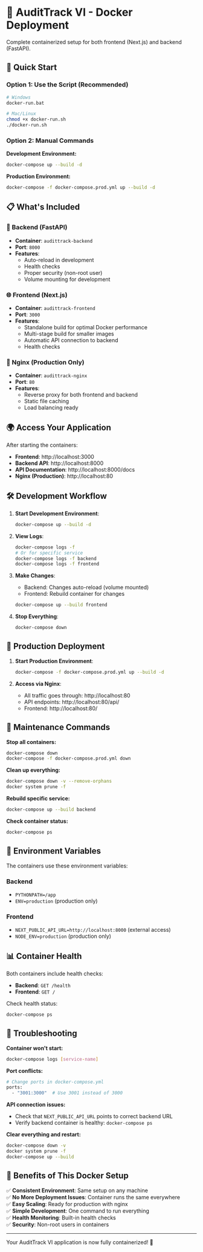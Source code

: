 # 🐳 AuditTrack VI - Docker Deployment

Complete containerized setup for both frontend (Next.js) and backend (FastAPI).

## 🚀 Quick Start

### Option 1: Use the Script (Recommended)
```bash
# Windows
docker-run.bat

# Mac/Linux
chmod +x docker-run.sh
./docker-run.sh
```

### Option 2: Manual Commands

**Development Environment:**
```bash
docker-compose up --build -d
```

**Production Environment:**
```bash
docker-compose -f docker-compose.prod.yml up --build -d
```

## 📋 What's Included

### 🔧 Backend (FastAPI)
- **Container**: `audittrack-backend`
- **Port**: `8000`
- **Features**: 
  - Auto-reload in development
  - Health checks
  - Proper security (non-root user)
  - Volume mounting for development

### 🌐 Frontend (Next.js)
- **Container**: `audittrack-frontend`  
- **Port**: `3000`
- **Features**:
  - Standalone build for optimal Docker performance
  - Multi-stage build for smaller images
  - Automatic API connection to backend
  - Health checks

### 🔀 Nginx (Production Only)
- **Container**: `audittrack-nginx`
- **Port**: `80`
- **Features**:
  - Reverse proxy for both frontend and backend
  - Static file caching
  - Load balancing ready

## 🌍 Access Your Application

After starting the containers:

- **Frontend**: http://localhost:3000
- **Backend API**: http://localhost:8000
- **API Documentation**: http://localhost:8000/docs
- **Nginx (Production)**: http://localhost:80

## 🛠️ Development Workflow

1. **Start Development Environment**:
   ```bash
   docker-compose up --build -d
   ```

2. **View Logs**:
   ```bash
   docker-compose logs -f
   # Or for specific service
   docker-compose logs -f backend
   docker-compose logs -f frontend
   ```

3. **Make Changes**:
   - Backend: Changes auto-reload (volume mounted)
   - Frontend: Rebuild container for changes
   ```bash
   docker-compose up --build frontend
   ```

4. **Stop Everything**:
   ```bash
   docker-compose down
   ```

## 🚀 Production Deployment

1. **Start Production Environment**:
   ```bash
   docker-compose -f docker-compose.prod.yml up --build -d
   ```

2. **Access via Nginx**:
   - All traffic goes through: http://localhost:80
   - API endpoints: http://localhost:80/api/
   - Frontend: http://localhost:80/

## 🧹 Maintenance Commands

**Stop all containers:**
```bash
docker-compose down
docker-compose -f docker-compose.prod.yml down
```

**Clean up everything:**
```bash
docker-compose down -v --remove-orphans
docker system prune -f
```

**Rebuild specific service:**
```bash
docker-compose up --build backend
```

**Check container status:**
```bash
docker-compose ps
```

## 🔧 Environment Variables

The containers use these environment variables:

### Backend
- `PYTHONPATH=/app`
- `ENV=production` (production only)

### Frontend
- `NEXT_PUBLIC_API_URL=http://localhost:8000` (external access)
- `NODE_ENV=production` (production only)

## 📊 Container Health

Both containers include health checks:
- **Backend**: `GET /health`
- **Frontend**: `GET /`

Check health status:
```bash
docker-compose ps
```

## 🚨 Troubleshooting

**Container won't start:**
```bash
docker-compose logs [service-name]
```

**Port conflicts:**
```bash
# Change ports in docker-compose.yml
ports:
  - "3001:3000"  # Use 3001 instead of 3000
```

**API connection issues:**
- Check that `NEXT_PUBLIC_API_URL` points to correct backend URL
- Verify backend container is healthy: `docker-compose ps`

**Clear everything and restart:**
```bash
docker-compose down -v
docker system prune -f
docker-compose up --build
```

## 🎯 Benefits of This Docker Setup

✅ **Consistent Environment**: Same setup on any machine  
✅ **No More Deployment Issues**: Container runs the same everywhere  
✅ **Easy Scaling**: Ready for production with nginx  
✅ **Simple Development**: One command to run everything  
✅ **Health Monitoring**: Built-in health checks  
✅ **Security**: Non-root users in containers  

---

Your AuditTrack VI application is now fully containerized! 🎉